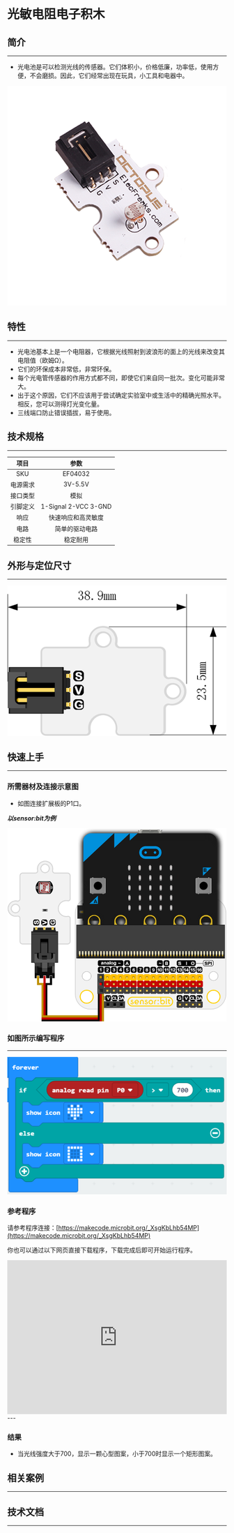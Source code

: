 # 光敏电阻电子积木

## 简介
---
- 光电池是可以检测光线的传感器。它们体积小，价格低廉，功率低，使用方便，不会磨损。因此，它们经常出现在玩具，小工具和电器中。

 ![](./images/sCid5Hu.jpg)

## 特性
---
- 光电池基本上是一个电阻器，它根据光线照射到波浪形的面上的光线来改变其电阻值（欧姆Ω）。
- 它们的环保成本非常低，非常环保。
- 每个光电管传感器的作用方式都不同，即使它们来自同一批次。变化可能非常大。
- 出于这个原因，它们不应该用于尝试确定实验室中或生活中的精确光照水平。相反，您可以测得灯光变化量。 
- 三线端口防止错误插拔，易于使用。

## 技术规格
---
项目 | 参数 
:-: | :-: 
SKU|EF04032
电源需求|3V-5.5V
接口类型|模拟
引脚定义|1-Signal 2-VCC 3-GND
响应|快速响应和高灵敏度
电路|简单的驱动电路
稳定性|稳定耐用

## 外形与定位尺寸
---

 ![](./images/cdNd1Kw.png)

## 快速上手
---

### 所需器材及连接示意图
- 如图连接扩展板的P1口。

***以sensor:bit为例***

 ![](./images/XwQieks.png)

### 如图所示编写程序
---
 ![](./images/4oRJ1Ub.png)

### 参考程序

请参考程序连接：[https://makecode.microbit.org/_XsgKbLhb54MP](https://makecode.microbit.org/_XsgKbLhb54MP)

你也可以通过以下网页直接下载程序，下载完成后即可开始运行程序。

<div style="position:relative;height:0;padding-bottom:70%;overflow:hidden;"><iframe style="position:absolute;top:0;left:0;width:100%;height:100%;" src="https://makecode.microbit.org/#pub:_XsgKbLhb54MP" frameborder="0" sandbox="allow-popups allow-forms allow-scripts allow-same-origin"></iframe></div>  
---

### 结果
- 当光线强度大于700，显示一颗心型图案，小于700时显示一个矩形图案。
## 相关案例
---

## 技术文档
---
